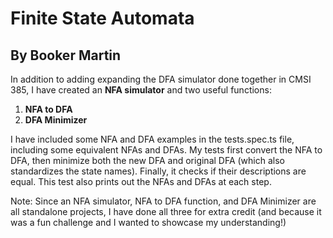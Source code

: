 # Finite State Automata
## By Booker Martin

In addition to adding expanding the DFA simulator done together in CMSI 385,
I have created an **NFA simulator** and two useful functions:
1. **NFA to DFA**
2. **DFA Minimizer**

I have included some NFA and DFA examples in the tests.spec.ts file,
including some equivalent NFAs and DFAs. My tests first convert the
NFA to DFA, then minimize both the new DFA and original DFA
(which also standardizes the state names). Finally, it checks if their descriptions
are equal. This test also prints out the NFAs and DFAs at each step.

Note: Since an NFA simulator, NFA to DFA function, and DFA Minimizer
are all standalone projects, I have done all three for extra credit
(and because it was a fun challenge and I wanted to showcase my understanding!)

